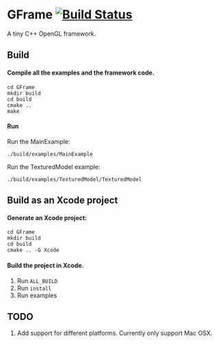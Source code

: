 # GFrame [![Build Status](https://travis-ci.org/xuzebin/GFrame.svg?branch=master)](https://travis-ci.org/xuzebin/GFrame)
A tiny C++ OpenGL framework.

## Build
#### Compile all the examples and the framework code.

```
cd GFrame
mkdir build
cd build
cmake ..
make
```

#### Run
Run the MainExample:

```
./build/examples/MainExample
```

Run the TexturedModel example:

```        
./build/examples/TexturedModel/TexturedModel
```

## Build as an Xcode project

#### Generate an Xcode project:

```
cd GFrame
mkdir build
cd build
cmake .. -G Xcode
```

#### Build the project in Xcode.
1. Run `ALL_BUILD`
2. Run `install`
3. Run examples

## TODO
1. Add support for different platforms. Currently only support Mac OSX.
